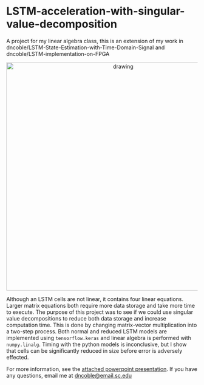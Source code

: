# LSTM-acceleration-with-singular-value-decomposition
A project for my linear algebra class, this is an extension of my work in dncoble/LSTM-State-Estimation-with-Time-Domain-Signal and dncoble/LSTM-implementation-on-FPGA
<p align="center">
<img src="./plots/reduce_rank.gif" alt="drawing" width="600"/>
</p>
<p align="center">
</p>


Although an LSTM cells are not linear, it contains four linear equations. Larger matrix equations both require more data storage and take more time to execute. The purpose of this project was to see if we could use singular value decompositions to reduce both data storage and increase computation time. This is done by changing matrix-vector multiplication into a two-step process. Both normal and reduced LSTM models are implemented using `tensorflow.keras` and linear algebra is performed with `numpy.linalg`. Timing with the python models is inconclusive, but I show that cells can be significantly reduced in size before error is adversely effected.


For more information, see the [attached powerpoint presentation](slides). If you have any questions, email me at dncoble@email.sc.edu
